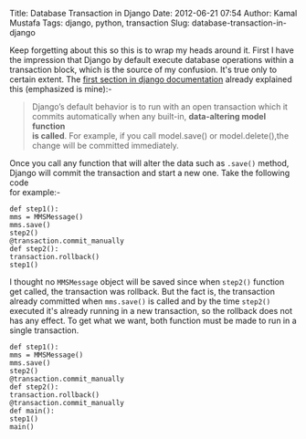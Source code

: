 Title: Database Transaction in Django
Date: 2012-06-21 07:54
Author: Kamal Mustafa
Tags: django, python, transaction
Slug: database-transaction-in-django

Keep forgetting about this so this is to wrap my heads around it. First
I have  
the impression that Django by default execute database operations within
a  
transaction block, which is the source of my confusion. It's true only
to  
certain extent. The [first section in django documentation](https://docs.djangoproject.com/en/1.3/topics/db/transactions/)
already explained  
this (emphasized is mine):-

> Django’s default behavior is to run with an open transaction which it  
> commits automatically when any built-in, **data-altering model
> function  
> is called**. For example, if you call model.save() or
> model.delete(),the  
> change will be committed immediately.

Once you call any function that will alter the data such as `.save()`
method,  
Django will commit the transaction and start a new one. Take the
following code  
for example:-

    def step1():
    mms = MMSMessage()
    mms.save()
    step2()
    @transaction.commit_manually
    def step2():
    transaction.rollback()
    step1()

I thought no `MMSMessage` object will be saved since when `step2()`
function  
get called, the transaction was rollback. But the fact is, the
transaction  
already committed when `mms.save()` is called and by the time `step2()`  
executed it's already running in a new transaction, so the rollback does
not  
has any effect. To get what we want, both function must be made to run
in a  
single transaction.

    def step1():
    mms = MMSMessage()
    mms.save()
    step2()
    @transaction.commit_manually
    def step2():
    transaction.rollback()
    @transaction.commit_manually
    def main():
    step1()
    main()

